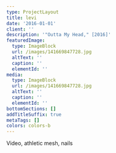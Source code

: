 ```yaml
---
type: ProjectLayout
title: levi
date: '2016-01-01'
client: ''
description: '"Outta My Head," [2016]'
featuredImage:
  type: ImageBlock
  url: /images/141669847728.jpg
  altText: ''
  caption: ''
  elementId: ''
media:
  type: ImageBlock
  url: /images/141669847728.jpg
  altText: ''
  caption: ''
  elementId: ''
bottomSections: []
addTitleSuffix: true
metaTags: []
colors: colors-b
---
```

Video, athletic mesh, nails
